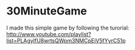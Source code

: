 30MinuteGame
============

I made this simple game by following the turorial: http://www.youtube.com/playlist?list=PLAgylfU8wrtsQWpm3NMCpEjV5fYyrC51p
